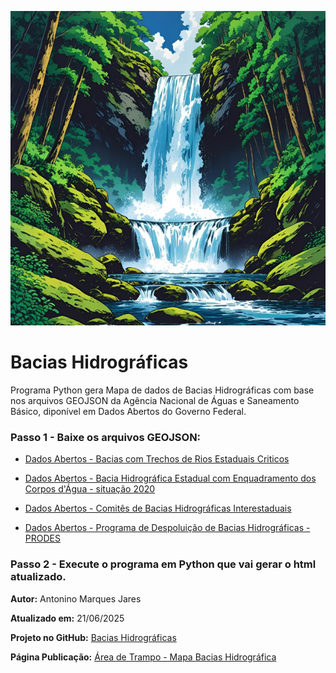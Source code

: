 ![Cachoeira](Rio.png)

# Bacias Hidrográficas
Programa Python gera Mapa de dados de Bacias Hidrográficas com base nos arquivos GEOJSON da Agência Nacional de Águas e Saneamento Básico, diponível em Dados Abertos do Governo Federal.

### Passo 1 - Baixe os arquivos GEOJSON: 
- [Dados Abertos - Bacias com Trechos de Rios Estaduais Criticos](https://dados.gov.br/dados/conjuntos-dados/bacias-com-trechos-de-rios-estaduais-criticos)

- [Dados Abertos - Bacia Hidrográfica Estadual com Enquadramento dos Corpos d'Água - situação 2020](https://dados.gov.br/dados/conjuntos-dados/bacia-hidrografica-estadual-com-enquadramento-dos-corpos-dagua-situacao-2020)
  
- [Dados Abertos - Comitês de Bacias Hidrográficas Interestaduais](https://dados.gov.br/dados/conjuntos-dados/comites-de-bacias-hidrograficas-interestaduais)
  
- [Dados Abertos - Programa de Despoluição de Bacias Hidrográficas - PRODES](https://dados.gov.br/dados/conjuntos-dados/programa-de-despoluicao-de-bacias-hidrograficas-prodes8)

### Passo 2 - Execute o programa em Python que vai gerar o html atualizado.

**Autor:** Antonino Marques Jares

**Atualizado em:** 21/06/2025

**Projeto no GitHub:** [Bacias Hidrográficas](https://github.com/Antonino-Marques-Jares/Bacias-Hidrogrficas/tree/main)

**Página Publicação:** [Área de Trampo - Mapa Bacias Hidrográfica](https://www.areadetrampo.com.br/mapa-de-bacias-hidrograficas/)
